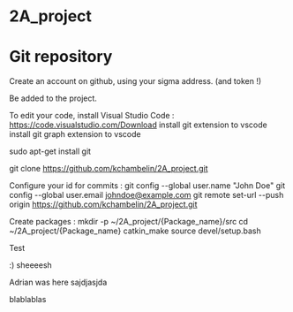 # 2A_project
# Git repository

Create an account on github, using your sigma address. (and token !)

Be added to the project.

To edit your code, install Visual Studio Code : https://code.visualstudio.com/Download
install git extension to vscode
install git graph extension to vscode

sudo apt-get install git

git clone https://github.com/kchambelin/2A_project.git


Configure your id for commits :
git config --global user.name "John Doe"
git config --global user.email johndoe@example.com
git remote set-url --push origin https://github.com/kchambelin/2A_project.git


Create packages :
mkdir -p ~/2A_project/{Package_name}/src
cd ~/2A_project/{Package_name}
catkin_make
source devel/setup.bash


Test

:) sheeeesh


Adrian was here
sajdjasjda

blablablas